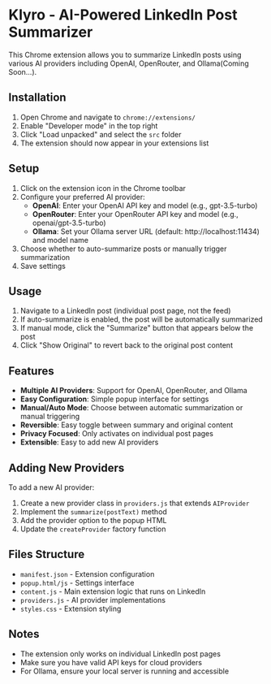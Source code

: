 # Klyro - AI-Powered LinkedIn Post Summarizer

This Chrome extension allows you to summarize LinkedIn posts using various AI providers including OpenAI, OpenRouter, and Ollama(Coming Soon...).

## Installation

1. Open Chrome and navigate to `chrome://extensions/`
2. Enable "Developer mode" in the top right
3. Click "Load unpacked" and select the `src` folder
4. The extension should now appear in your extensions list

## Setup

1. Click on the extension icon in the Chrome toolbar
2. Configure your preferred AI provider:
   - **OpenAI**: Enter your OpenAI API key and model (e.g., gpt-3.5-turbo)
   - **OpenRouter**: Enter your OpenRouter API key and model (e.g., openai/gpt-3.5-turbo)
   - **Ollama**: Set your Ollama server URL (default: http://localhost:11434) and model name
3. Choose whether to auto-summarize posts or manually trigger summarization
4. Save settings

## Usage

1. Navigate to a LinkedIn post (individual post page, not the feed)
2. If auto-summarize is enabled, the post will be automatically summarized
3. If manual mode, click the "Summarize" button that appears below the post
4. Click "Show Original" to revert back to the original post content

## Features

- **Multiple AI Providers**: Support for OpenAI, OpenRouter, and Ollama
- **Easy Configuration**: Simple popup interface for settings
- **Manual/Auto Mode**: Choose between automatic summarization or manual triggering
- **Reversible**: Easy toggle between summary and original content
- **Privacy Focused**: Only activates on individual post pages
- **Extensible**: Easy to add new AI providers

## Adding New Providers

To add a new AI provider:

1. Create a new provider class in `providers.js` that extends `AIProvider`
2. Implement the `summarize(postText)` method
3. Add the provider option to the popup HTML
4. Update the `createProvider` factory function

## Files Structure

- `manifest.json` - Extension configuration
- `popup.html/js` - Settings interface
- `content.js` - Main extension logic that runs on LinkedIn
- `providers.js` - AI provider implementations
- `styles.css` - Extension styling

## Notes

- The extension only works on individual LinkedIn post pages
- Make sure you have valid API keys for cloud providers
- For Ollama, ensure your local server is running and accessible
